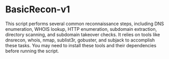 # BasicRecon-v1

This script performs several common reconnaissance steps, including DNS enumeration, WHOIS lookup, HTTP enumeration, subdomain extraction, directory scanning, and subdomain takeover checks. It relies on tools like dnsrecon, whois, nmap, sublist3r, gobuster, and subjack to accomplish these tasks. You may need to install these tools and their dependencies before running the script.

